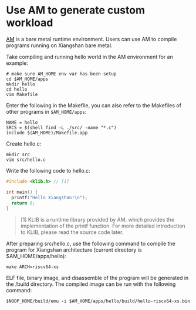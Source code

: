 # Use AM to generate custom workload


[AM](https://github.com/OpenXiangShan/nexus-am) is a bare metal runtime environment. Users can use AM to compile programs running on Xiangshan bare metal.



Take compiling and running hello world in the AM environment for an example:

```shell
# make sure AM_HOME env var has been setup
cd $AM_HOME/apps
mkdir hello
cd hello
vim Makefile
```



Enter the following in the Makefile, you can also refer to the Makefiles of other programs in `$AM_HOME/apps`:

```shell
NAME = hello
SRCS = $(shell find -L ./src/ -name "*.c")
include $(AM_HOME)/Makefile.app
```

Create hello.c:

```shell
mkdir src
vim src/hello.c
```

Write the following code to hello.c:

```c
#include <klib.h> // [1]

int main() {
  printf("Hello Xiangshan!\n");
  return 0;
}
```

> [1] KLIB is a runtime library provided by AM, which provides the implementation of the printf function. For more detailed introduction to KLIB, please read the source code later.

After preparing src/hello.c, use the following command to compile the program for Xiangshan architecture (current directory is $AM_HOME/apps/hello):

```shell
make ARCH=riscv64-xs
```

ELF file, binary image, and disassemble of the program will be generated in the /build directory. The compiled image can be run with the following command:

```shell
$NOOP_HOME/build/emu -i $AM_HOME/apps/hello/build/hello-riscv64-xs.bin
```